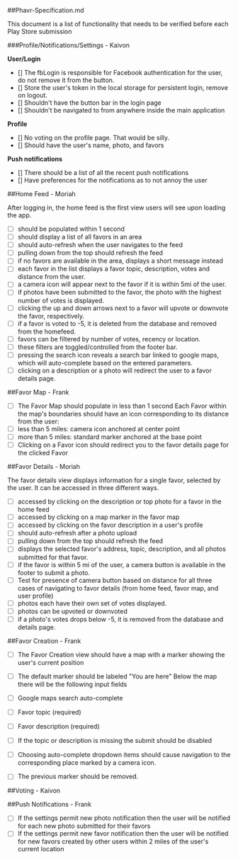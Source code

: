 ##Phavr-Specification.md

This document is a list of functionality that needs to be verified before each Play Store submission


###Profile/Notifications/Settings - Kaivon

**User/Login**
- [] The fbLogin is responsible for Facebook authentication for the user, do not remove it from the button.
- [] Store the user's token in the local storage for persistent login, remove on logout.
- [] Shouldn't have the button bar in the login page
- [] Shouldn't be navigated to from anywhere inside the main application

**Profile**
- [] No voting on the profile page. That would be silly.
- [] Should have the user's name, photo, and favors

**Push notifications**
- [] There should be a list of all the recent push notifications
- [] Have preferences for the notifications as to not annoy the user

##Home Feed - Moriah

After logging in, the home feed is the first view users will see upon loading the app.

- [ ] should be populated within 1 second
- [ ] should display a list of all favors in an area
- [ ] should auto-refresh when the user navigates to the feed
- [ ] pulling down from the top should refresh the feed
- [ ] if no favors are available in the area, displays a short message instead
- [ ] each favor in the list displays a favor topic, description, votes and distance from the user.
- [ ] a camera icon will appear next to the favor if it is within 5mi of the user.
- [ ] if photos have been submitted to the favor, the photo with the highest number of votes is displayed.
- [ ] clicking the up and down arrows next to a favor will upvote or downvote the favor, respectively.
- [ ] if a favor is voted to -5, it is deleted from the database and removed from the homefeed.
- [ ] favors can be filtered by number of votes, recency or location.
- [ ] these filters are toggled/controlled from the footer bar.
- [ ] pressing the search icon reveals a search bar linked to google maps, which will auto-complete based on the entered parameters.
- [ ] clicking on a description or a photo will redirect the user to a favor details page.

##Favor Map - Frank

- [ ] The Favor Map should populate in less than 1 second
Each Favor within the map's boundaries should have an icon corresponding to its distance from the user:
- [ ] less than 5 miles: camera icon anchored at center point
- [ ] more than 5 miles: standard marker anchored at the base point
- [ ] Clicking on a Favor icon should redirect you to the favor details page for the clicked Favor

##Favor Details - Moriah

The favor details view displays information for a single favor, selected by the user. It can be accessed in three different ways.

- [ ] accessed by clicking on the description or top photo for a favor in the home feed
- [ ] accessed by clicking on a map marker in the favor map
- [ ] accessed by clicking on the favor description in a user's profile
- [ ] should auto-refresh after a photo upload
- [ ] pulling down from the top should refresh the feed
- [ ] displays the selected favor's address, topic, description, and all photos submitted for that favor.
- [ ] if the favor is within 5 mi of the user, a camera button is available in the footer to submit a photo.
- [ ] Test for presence of camera button based on distance for all three cases of navigating to favor details (from home feed, favor map, and user profile)
- [ ] photos each have their own set of votes displayed.
- [ ] photos can be upvoted or downvoted
- [ ] if a photo's votes drops below -5, it is removed from the database and details page.

##Favor Creation - Frank

- [ ] The Favor Creation view should have a map with a marker showing the user's current position
- [ ] The default marker should be labeled "You are here"
Below the map there will be the following input fields
- [ ] Google maps search auto-complete
- [ ] Favor topic (required)
- [ ] Favor description (required)

- [ ] If the topic or description is missing the submit should be disabled
- [ ] Choosing auto-complete dropdown items should cause navigation to the corresponding place marked by a camera icon.
- [ ] The previous marker should be removed.

##Voting - Kaivon

##Push Notifications - Frank

- [ ]  If the settings permit new photo notification then the user will be notified for each new photo submitted for their favors
- [ ]  If the settings permit new favor notification then the user will be notified for new favors created by other users within 2 miles of the user's current location
